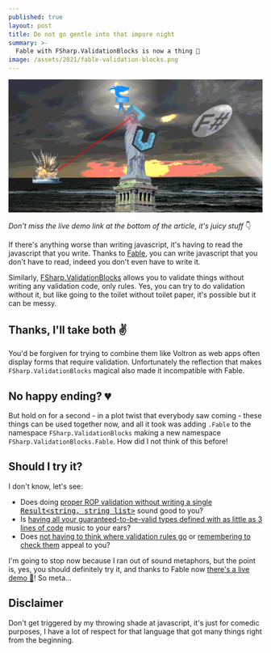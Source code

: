 ```yaml
---
published: true
layout: post
title: Do not go gentle into that impure night
summary: >-
  Fable with FSharp.ValidationBlocks is now a thing 💙
image: /assets/2021/fable-validation-blocks.png
---
```


![splash](/assets/2021/fable-validation-blocks.png)

<div class="message">
  <p>
    <i>
      Don't miss the live demo link at the bottom of the article, it's juicy stuff
    </i>👇
  </p>
</div>

If there's anything worse than writing javascript, it's having to read the javascript that you write. Thanks to [Fable](https://fable.io), you can write javascript that you don't have to read, indeed you don't even have to write it.

Similarly, [FSharp.ValidationBlocks](https://github.com/lfr/FSharp.ValidationBlocks) allows you to validate things without writing any validation code, only rules. Yes, you can try to do validation without it, but like going to the toilet without toilet paper, it's possible but it can be messy.

## Thanks, I'll take both ✌

You'd be forgiven for trying to combine them like Voltron as web apps often display forms that require validation. Unfortunately the reflection that makes `FSharp.ValidationBlocks` magical also made it incompatible with Fable.

## No happy ending? 💔

But hold on for a second - in a plot twist that everybody saw coming - these things can be used together now, and all it took was adding `.Fable` to the namespace `FSharp.ValidationBlocks` making a new namespace `FSharp.ValidationBlocks.Fable`. How did I not think of this before!

## Should I try it?

I don't know, let's see:

* Does doing <u>proper ROP validation without writing a single <span style="font-family: monospace; background: #eee">Result<string, string list></span></u> sound good to you?
* Is <u>having all your guaranteed-to-be-valid types defined with as little as 3 lines of code</u> music to your ears?
* Does <u>not having to think where validation rules go</u> or <u>remembering to check them</u> appeal to you?

I'm going to stop now because I ran out of sound metaphors, but the point is, yes, you should definitely try it, and thanks to Fable now [there's a live demo 🎁](https://impure.fun/FSharp.ValidationBlocks/demo/)! So meta…

## Disclaimer

Don't get triggered by my throwing shade at javascript, it's just for comedic purposes, I have a lot of respect for that language that got many things right from the beginning.